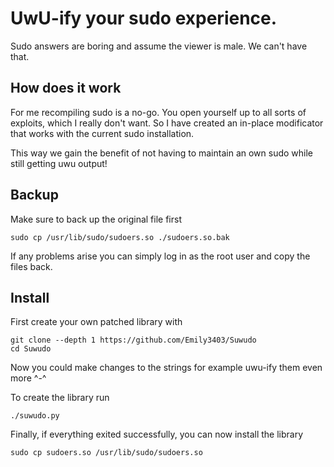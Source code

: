# UwU-ify your sudo experience.

Sudo answers are boring and assume the viewer is male. We can't have that.

## How does it work

For me recompiling sudo is a no-go. You open yourself up to all sorts of exploits, which I really don't want. So I have
created an in-place modificator that works with the current sudo installation.

This way we gain the benefit of not having to maintain an own sudo while still getting uwu output!

## Backup

Make sure to back up the original file first

```shell
sudo cp /usr/lib/sudo/sudoers.so ./sudoers.so.bak
```

If any problems arise you can simply log in as the root user and copy the files back.

## Install

First create your own patched library with

```shell
git clone --depth 1 https://github.com/Emily3403/Suwudo
cd Suwudo
```

Now you could make changes to the strings for example uwu-ify them even more ^-^

To create the library run

```
./suwudo.py
```

Finally, if everything exited successfully, you can now install the library

```
sudo cp sudoers.so /usr/lib/sudo/sudoers.so
```
